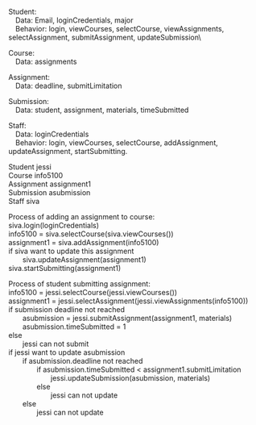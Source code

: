 Student:\
&emsp;Data: Email, loginCredentials, major\
&emsp;Behavior: login, viewCourses, selectCourse, viewAssignments, selectAssignment, submitAssignment, updateSubmission\

Course:\
&emsp;Data: assignments

Assignment:\
&emsp;Data: deadline, submitLimitation

Submission:\
&emsp;Data: student, assignment, materials, timeSubmitted

Staff:\
&emsp;Data: loginCredentials\
&emsp;Behavior: login, viewCourses, selectCourse, addAssignment, updateAssignment, startSubmitting.

Student jessi\
Course info5100\
Assignment assignment1\
Submission asubmission\
Staff siva

Process of adding an assignment to course:\
siva.login(loginCredentials)\
info5100 = siva.selectCourse(siva.viewCourses())\
assignment1 = siva.addAssignment(info5100)\
if siva want to update this assignment\
&emsp;&emsp;siva.updateAssignment(assignment1)\
siva.startSubmitting(assignment1)

Process of student submitting assignment:\
info5100 = jessi.selectCourse(jessi.viewCourses())\
assignment1 = jessi.selectAssignment(jessi.viewAssignments(info5100))\
if submission deadline not reached\
&emsp;&emsp;asubmission = jessi.submitAssignment(assignment1, materials)\
&emsp;&emsp;asubmission.timeSubmitted = 1\
else\
&emsp;&emsp;jessi can not submit \
if jessi want to update asubmission\
&emsp;&emsp;if asubmission.deadline not reached\
&emsp;&emsp;&emsp;&emsp;if asubmission.timeSubmitted < assignment1.submitLimitation\
&emsp;&emsp;&emsp;&emsp;&emsp;&emsp;jessi.updateSubmission(asubmission, materials)\
&emsp;&emsp;&emsp;&emsp;else\
&emsp;&emsp;&emsp;&emsp;&emsp;&emsp;jessi can not update\
&emsp;&emsp;else\
&emsp;&emsp;&emsp;&emsp;jessi can not update
    



